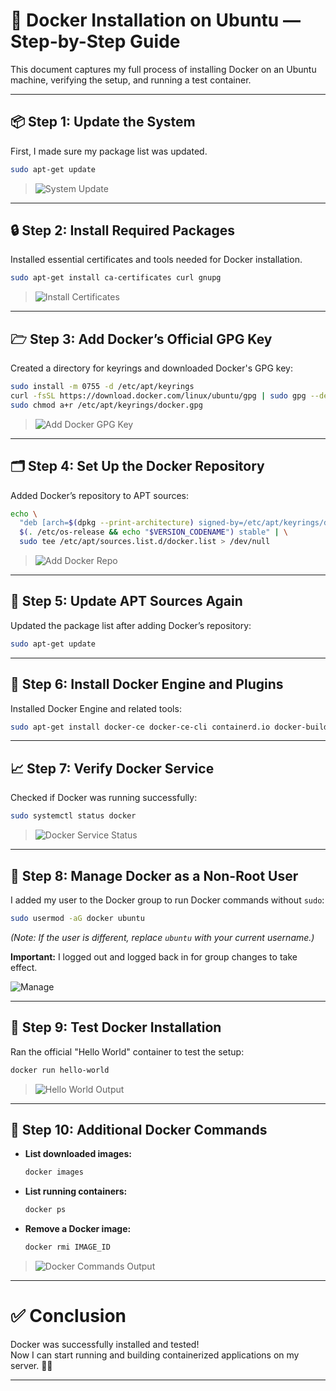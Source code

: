 # 🐫 Docker Installation on Ubuntu — Step-by-Step Guide

This document captures my full process of installing Docker on an Ubuntu machine, verifying the setup, and running a test container.

---

## 📦 Step 1: Update the System

First, I made sure my package list was updated.

```bash
sudo apt-get update
```

> ![System Update](img/update-env.jpg)

---

## 🔒 Step 2: Install Required Packages

Installed essential certificates and tools needed for Docker installation.

```bash
sudo apt-get install ca-certificates curl gnupg
```

> ![Install Certificates](img/install-libraries.jpg)

---

## 🗁️ Step 3: Add Docker’s Official GPG Key

Created a directory for keyrings and downloaded Docker's GPG key:

```bash
sudo install -m 0755 -d /etc/apt/keyrings
curl -fsSL https://download.docker.com/linux/ubuntu/gpg | sudo gpg --dearmor -o /etc/apt/keyrings/docker.gpg
sudo chmod a+r /etc/apt/keyrings/docker.gpg
```

> ![Add Docker GPG Key](img/install-libraries2.jpg)

---

## 🗂️ Step 4: Set Up the Docker Repository

Added Docker’s repository to APT sources:

```bash
echo \
  "deb [arch=$(dpkg --print-architecture) signed-by=/etc/apt/keyrings/docker.gpg] https://download.docker.com/linux/ubuntu \
  $(. /etc/os-release && echo "$VERSION_CODENAME") stable" | \
  sudo tee /etc/apt/sources.list.d/docker.list > /dev/null
```

> ![Add Docker Repo](https://via.placeholder.com/800x400?text=Adding+Docker+Repo)

---

## 🔄 Step 5: Update APT Sources Again

Updated the package list after adding Docker’s repository:

```bash
sudo apt-get update
```

---

## 🚰 Step 6: Install Docker Engine and Plugins

Installed Docker Engine and related tools:

```bash
sudo apt-get install docker-ce docker-ce-cli containerd.io docker-buildx-plugin docker-compose-plugin
```

---

## 📈 Step 7: Verify Docker Service

Checked if Docker was running successfully:

```bash
sudo systemctl status docker
```

> ![Docker Service Status](img/docker%20start.jpg)

---

## 👤 Step 8: Manage Docker as a Non-Root User

I added my user to the Docker group to run Docker commands without `sudo`:

```bash
sudo usermod -aG docker ubuntu
```

*(Note: If the user is different, replace `ubuntu` with your current username.)*

**Important:** I logged out and logged back in for group changes to take effect.

![Manage](img/usermod.jpg)

---

## 🚀 Step 9: Test Docker Installation

Ran the official "Hello World" container to test the setup:

```bash
docker run hello-world
```

> ![Hello World Output](img/docker-hello-world.jpg)

---

## 🧹 Step 10: Additional Docker Commands

- **List downloaded images:**
  ```bash
  docker images
  ```

- **List running containers:**
  ```bash
  docker ps
  ```

- **Remove a Docker image:**
  ```bash
  docker rmi IMAGE_ID
  ```

> ![Docker Commands Output](img/docker-commands.jpg)

---

# ✅ Conclusion

Docker was successfully installed and tested!  
Now I can start running and building containerized applications on my server. 🐫🚀

---

